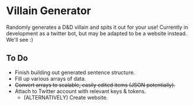 # Villain Generator
Randomly generates a D&D villain and spits it out for your use!  Currently in development as a twitter bot, but may be adapted to be a website instead.  We'll see :)

## To Do
- Finish building out generated sentence structure.
- Fill up various arrays of data.
- ~~Convert arrays to scalable, easily edited items (JSON potentially).~~
- Attach to Twitter account with relevant keys & tokens.
	- (ALTERNATIVELY) Create website.